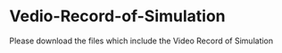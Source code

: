 # Vedio-Record-of-Simulation
Please download the files which include the Video Record of Simulation 
